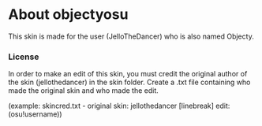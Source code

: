 # About objectyosu
This skin is made for the user (JelloTheDancer) who is also named Objecty.


### License

In order to make an edit of this skin, you must credit the original author of the skin (jellothedancer) in the skin folder.
Create a .txt file containing who made the original skin and who made the edit.

(example: skincred.txt - original skin: jellothedancer [linebreak] edit:(osu!username))

